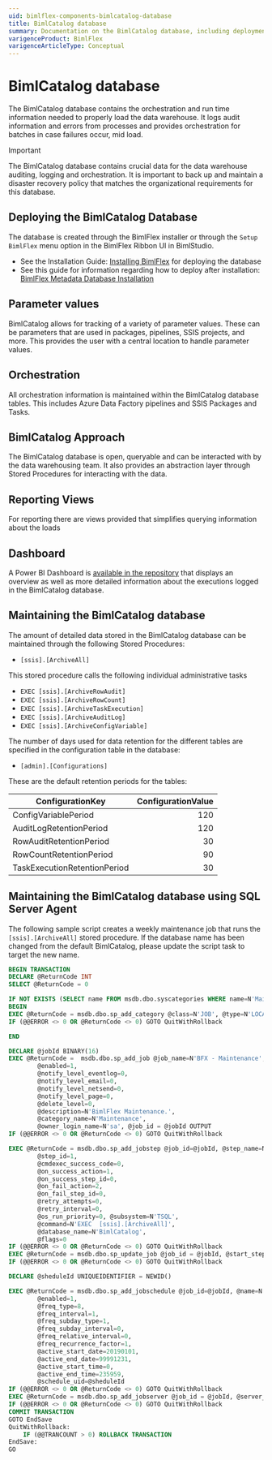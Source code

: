 ```yaml
---
uid: bimlflex-components-bimlcatalog-database
title: BimlCatalog database
summary: Documentation on the BimlCatalog database, including deployment options, parameter values, orchestration, and reporting
varigenceProduct: BimlFlex
varigenceArticleType: Conceptual
---
```

# BimlCatalog database

The BimlCatalog database contains the orchestration and run time information needed to properly load the data warehouse. It logs audit information and errors from processes and provides orchestration for batches in case failures occur, mid load.

> [!IMPORTANT]
> The BimlCatalog database contains crucial data for the data warehouse auditing, logging and orchestration. It is important to back up and maintain a disaster recovery policy that matches the organizational requirements for this database.

## Deploying the BimlCatalog Database

The database is created through the BimlFlex installer or through the `Setup BimlFlex` menu option in the BimlFlex Ribbon UI in BimlStudio.

* See the Installation Guide: [Installing BimlFlex](xref:bimlflex-installing-bimlflex) for deploying the database
* See this guide for information regarding how to deploy after installation: [BimlFlex Metadata Database Installation](xref:bimlflex-metadata-database-installation)

## Parameter values

BimlCatalog allows for tracking of a variety of parameter values. These can be parameters that are used in packages, pipelines, SSIS projects, and more. This provides the user with a central location to handle parameter values.

## Orchestration

All orchestration information is maintained within the BimlCatalog database tables. This includes Azure Data Factory pipelines and SSIS Packages and Tasks.

## BimlCatalog Approach

The BimlCatalog database is open, queryable and can be interacted with by the data warehousing team. It also provides an abstraction layer through Stored Procedures for interacting with the data.

## Reporting Views

For reporting there are views provided that simplifies querying information about the loads

## Dashboard

A Power BI Dashboard is [available in the repository](https://github.com/varigence/BimlCatalog/tree/master/BimlCatalogReporting/PowerBI) that displays an overview as well as more detailed information about the executions logged in the BimlCatalog database.

## Maintaining the BimlCatalog database

The amount of detailed data stored in the BimlCatalog database can be maintained through the following Stored Procedures:

* `[ssis].[ArchiveAll]`

This stored procedure calls the following individual administrative tasks

* `EXEC [ssis].[ArchiveRowAudit]`
* `EXEC [ssis].[ArchiveRowCount]`
* `EXEC [ssis].[ArchiveTaskExecution]`
* `EXEC [ssis].[ArchiveAuditLog]`
* `EXEC [ssis].[ArchiveConfigVariable]`

The number of days used for data retention for the different tables are specified in the configuration table in the database:

* `[admin].[Configurations]`

These are the default retention periods for the tables:

| ConfigurationKey             | ConfigurationValue |
| ---------------------------- | -----------------: |
| ConfigVariablePeriod         | 120 |
| AuditLogRetentionPeriod      | 120 |
| RowAuditRetentionPeriod      | 30 |
| RowCountRetentionPeriod      | 90 |
| TaskExecutionRetentionPeriod | 30 |

## Maintaining the BimlCatalog database using SQL Server Agent

The following sample script creates a weekly maintenance job that runs the `[ssis].[ArchiveAll]` stored procedure. If the database name has been changed from the default BimlCatalog, please update the script task to target the new name.

```sql
BEGIN TRANSACTION
DECLARE @ReturnCode INT
SELECT @ReturnCode = 0

IF NOT EXISTS (SELECT name FROM msdb.dbo.syscategories WHERE name=N'Maintenance' AND category_class=1)
BEGIN
EXEC @ReturnCode = msdb.dbo.sp_add_category @class=N'JOB', @type=N'LOCAL', @name=N'Maintenance'
IF (@@ERROR <> 0 OR @ReturnCode <> 0) GOTO QuitWithRollback

END

DECLARE @jobId BINARY(16)
EXEC @ReturnCode =  msdb.dbo.sp_add_job @job_name=N'BFX - Maintenance',
        @enabled=1,
        @notify_level_eventlog=0,
        @notify_level_email=0,
        @notify_level_netsend=0,
        @notify_level_page=0,
        @delete_level=0,
        @description=N'BimlFlex Maintenance.',
        @category_name=N'Maintenance',
        @owner_login_name=N'sa', @job_id = @jobId OUTPUT
IF (@@ERROR <> 0 OR @ReturnCode <> 0) GOTO QuitWithRollback

EXEC @ReturnCode = msdb.dbo.sp_add_jobstep @job_id=@jobId, @step_name=N'BFX - BimlCatalog - ssis.ArchiveAll',
        @step_id=1, 
        @cmdexec_success_code=0,
        @on_success_action=1,
        @on_success_step_id=0,
        @on_fail_action=2,
        @on_fail_step_id=0,
        @retry_attempts=0,
        @retry_interval=0,
        @os_run_priority=0, @subsystem=N'TSQL',
        @command=N'EXEC  [ssis].[ArchiveAll]',
        @database_name=N'BimlCatalog',
        @flags=0
IF (@@ERROR <> 0 OR @ReturnCode <> 0) GOTO QuitWithRollback
EXEC @ReturnCode = msdb.dbo.sp_update_job @job_id = @jobId, @start_step_id = 1
IF (@@ERROR <> 0 OR @ReturnCode <> 0) GOTO QuitWithRollback

DECLARE @sheduleId UNIQUEIDENTIFIER = NEWID()

EXEC @ReturnCode = msdb.dbo.sp_add_jobschedule @job_id=@jobId, @name=N'Weekly Sundays at Midnight',
        @enabled=1,
        @freq_type=8,
        @freq_interval=1,
        @freq_subday_type=1,
        @freq_subday_interval=0,
        @freq_relative_interval=0,
        @freq_recurrence_factor=1,
        @active_start_date=20190101,
        @active_end_date=99991231,
        @active_start_time=0,
        @active_end_time=235959,
        @schedule_uid=@sheduleId
IF (@@ERROR <> 0 OR @ReturnCode <> 0) GOTO QuitWithRollback
EXEC @ReturnCode = msdb.dbo.sp_add_jobserver @job_id = @jobId, @server_name = N'(local)'
IF (@@ERROR <> 0 OR @ReturnCode <> 0) GOTO QuitWithRollback
COMMIT TRANSACTION
GOTO EndSave
QuitWithRollback:
    IF (@@TRANCOUNT > 0) ROLLBACK TRANSACTION
EndSave:
GO
```
